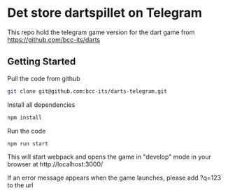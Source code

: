 # Det store dartspillet on Telegram

This repo hold the telegram game version for the dart game from https://github.com/bcc-its/darts

## Getting Started

Pull the code from github

```sh
git clone git@github.com:bcc-its/darts-telegram.git
```

Install all dependencies

```sh
npm install
```

Run the code

```sh
npm run start
```

This will start webpack and opens the game in "develop" mode in your browser at http://localhost:3000/

If an error message appears when the game launches, please add ?q=123 to the url
